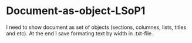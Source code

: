 # Document-as-object-LSoP1

I need to show document as set of objects (sections, columnes, lists, titles and etc).
At the end I save formating text by width in .txt-file.
